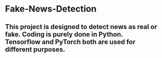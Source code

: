 # Fake-News-Detection

## This project is designed to detect news as real or fake. Coding is purely done in Python. Tensorflow and PyTorch both are used for different purposes.
